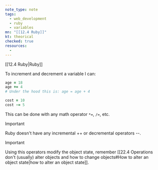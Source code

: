 ```yaml
---
note_type: note
tags:
  - web_development
  - ruby
  - variables
mn: "[[12.4 Ruby]]"
kt: theorical
checked: true
resources:
  -
---
```

[[12.4 Ruby|Ruby]]

To increment and decrement a variable I can:

 ```ruby
age = 18
age += 4
# Under the hood this is: age = age + 4

cost = 10 
cost -= 5
```

This can be done with any math operator `*=`, `/=`, etc.

>[!important]
>Ruby doesn't have any incremental ++ or decremental operators --.

>[!important]
>Using this operators modify the object state, remember [[22.4 Operations don't (usually) alter objects and how to change objects#How to alter an object state|how to alter an object state]].




